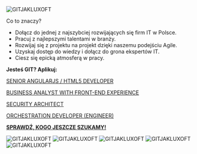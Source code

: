 <IMG SRC="https://github.com/git-luxoft/warsaw/blob/master/header.jpg" ALT="GITJAKLUXOFT" />

Co to znaczy? 

- Dołącz do jednej z najszybciej rozwijających się firm IT w Polsce.
- Pracuj z najlepszymi talentami w branży.
- Rozwijaj się z projektu na projekt dzięki naszemu podejściu Agile. 
- Uzyskaj dostęp do wiedzy i dołącz do grona ekspertów IT.
- Ciesz się epicką atmosferą w pracy.


<B> Jesteś GIT? Aplikuj: </B>

<A HREF="https://career.luxoft.com/careers/126259/senior-angularjs-html5-developer/?utm_source=github.com%2Fgit-luxoft%2Fwarsaw%2F&utm_campaign=Git%20Jak%20Luxoft&utm_medium=referral&utm_content=SENIOR%20ANGULARJS%20%2F%20HTML5%20DEVELOPER">SENIOR ANGULARJS / HTML5 DEVELOPER</A>

<A HREF="https://career.luxoft.com/careers/127024/business-analyst-with-front-end-experience/?utm_source=github.com%2Fgit-luxoft%2Fwarsaw%2F&utm_campaign=Git%20Jak%20Luxoft&utm_medium=referral&utm_content=BUSINESS%20ANALYST%20WITH%20FRONT-END%20EXPERIENCE">BUSINESS ANALYST WITH FRONT-END EXPERIENCE</A>

<A HREF="https://career.luxoft.com/careers/125700/security-architect/?utm_source=github.com%2Fgit-luxoft%2Fwarsaw%2F&utm_campaign=Git%20Jak%20Luxoft&utm_medium=referral&utm_content=SECURITY%20ARCHITECT">SECURITY ARCHITECT</A>

<A HREF="https://career.luxoft.com/careers/124487/orchestration-developer-engineer/?utm_source=github.com%2Fgit-luxoft%2Fwarsaw%2F&utm_campaign=Git%20Jak%20Luxoft&utm_medium=referral&utm_content=RCHESTRATION%20DEVELOPER%20(ENGINEER)">ORCHESTRATION DEVELOPER (ENGINEER)</A>




<B><A HREF="https://career.luxoft.com/job-opportunities/?arrFilter_ff%5BNAME%5D=&countryID=&arrFilter_pf%5Bcities%5D=41825&arrFilter_pf%5Bcategories%5D=&set_filter=Y&utm_source=gitjakluxoft.pl&utm_campaign=Git%20Jak%20Luxoft&utm_medium=referral&utm_content=kogo%20jeszcze%20szukamy#filter-form">SPRAWDŹ, KOGO JESZCZE SZUKAMY! </A></B>

<IMG SRC="https://github.com/git-luxoft/warsaw/blob/master/git1.jpg" ALT="GITJAKLUXOFT" />
<IMG SRC="https://github.com/git-luxoft/warsaw/blob/master/git2.jpg" ALT="GITJAKLUXOFT" />
<IMG SRC="https://github.com/git-luxoft/warsaw/blob/master/git3.jpg" ALT="GITJAKLUXOFT" />
<IMG SRC="https://github.com/git-luxoft/warsaw/blob/master/git4.jpg" ALT="GITJAKLUXOFT" />
<IMG SRC="https://github.com/git-luxoft/warsaw/blob/master/git5.jpg" ALT="GITJAKLUXOFT" />

